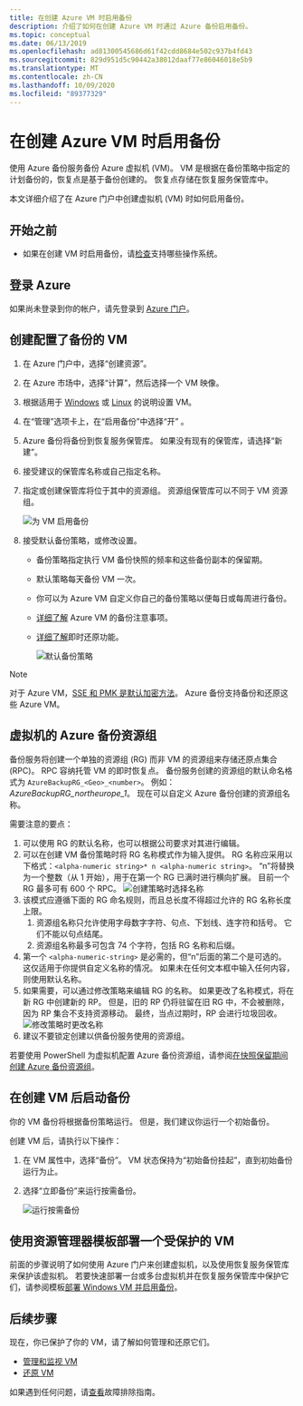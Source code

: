 ```yaml
---
title: 在创建 Azure VM 时启用备份
description: 介绍了如何在创建 Azure VM 时通过 Azure 备份启用备份。
ms.topic: conceptual
ms.date: 06/13/2019
ms.openlocfilehash: ad81300545686d61f42cdd8684e502c937b4fd43
ms.sourcegitcommit: 829d951d5c90442a38012daaf77e86046018e5b9
ms.translationtype: MT
ms.contentlocale: zh-CN
ms.lasthandoff: 10/09/2020
ms.locfileid: "89377329"
---
```

# <a name="enable-backup-when-you-create-an-azure-vm"></a>在创建 Azure VM 时启用备份

使用 Azure 备份服务备份 Azure 虚拟机 (VM)。 VM 是根据在备份策略中指定的计划备份的，恢复点是基于备份创建的。 恢复点存储在恢复服务保管库中。

本文详细介绍了在 Azure 门户中创建虚拟机 (VM) 时如何启用备份。  

## <a name="before-you-start"></a>开始之前

- 如果在创建 VM 时启用备份，请[检查](backup-support-matrix-iaas.md#supported-backup-actions)支持哪些操作系统。

## <a name="sign-in-to-azure"></a>登录 Azure

如果尚未登录到你的帐户，请先登录到 [Azure 门户](https://portal.azure.com)。

## <a name="create-a-vm-with-backup-configured"></a>创建配置了备份的 VM

1. 在 Azure 门户中，选择“创建资源”。

2. 在 Azure 市场中，选择“计算”，然后选择一个 VM 映像。

3. 根据适用于 [Windows](../virtual-machines/windows/quick-create-portal.md) 或 [Linux](../virtual-machines/linux/quick-create-portal.md) 的说明设置 VM。

4. 在“管理”选项卡上，在“启用备份”中选择“开”  。
5. Azure 备份将备份到恢复服务保管库。 如果没有现有的保管库，请选择“新建”。
6. 接受建议的保管库名称或自己指定名称。
7. 指定或创建保管库将位于其中的资源组。 资源组保管库可以不同于 VM 资源组。

    ![为 VM 启用备份](./media/backup-during-vm-creation/enable-backup.png)

8. 接受默认备份策略，或修改设置。
    - 备份策略指定执行 VM 备份快照的频率和这些备份副本的保留期。
    - 默认策略每天备份 VM 一次。
    - 你可以为 Azure VM 自定义你自己的备份策略以便每日或每周进行备份。
    - [详细了解](backup-azure-vms-introduction.md#backup-and-restore-considerations) Azure VM 的备份注意事项。
    - [详细了解](backup-instant-restore-capability.md)即时还原功能。

      ![默认备份策略](./media/backup-during-vm-creation/daily-policy.png)

>[!NOTE]
>对于 Azure VM，[SSE 和 PMK 是默认加密方法](backup-encryption.md)。 Azure 备份支持备份和还原这些 Azure VM。

## <a name="azure-backup-resource-group-for-virtual-machines"></a>虚拟机的 Azure 备份资源组

备份服务将创建一个单独的资源组 (RG) 而非 VM 的资源组来存储还原点集合 (RPC)。 RPC 容纳托管 VM 的即时恢复点。 备份服务创建的资源组的默认命名格式为 `AzureBackupRG_<Geo>_<number>`。 例如：*AzureBackupRG_northeurope_1*。 现在可以自定义 Azure 备份创建的资源组名称。

需要注意的要点：

1. 可以使用 RG 的默认名称，也可以根据公司要求对其进行编辑。
2. 可以在创建 VM 备份策略时将 RG 名称模式作为输入提供。 RG 名称应采用以下格式：`<alpha-numeric string>* n <alpha-numeric string>`。 “n”将替换为一个整数（从 1 开始），用于在第一个 RG 已满时进行横向扩展。 目前一个 RG 最多可有 600 个 RPC。
              ![创建策略时选择名称](./media/backup-during-vm-creation/create-policy.png)
3. 该模式应遵循下面的 RG 命名规则，而且总长度不得超过允许的 RG 名称长度上限。
    1. 资源组名称只允许使用字母数字字符、句点、下划线、连字符和括号。 它们不能以句点结尾。
    2. 资源组名称最多可包含 74 个字符，包括 RG 名称和后缀。
4. 第一个 `<alpha-numeric-string>` 是必需的，但“n”后面的第二个是可选的。 这仅适用于你提供自定义名称的情况。 如果未在任何文本框中输入任何内容，则使用默认名称。
5. 如果需要，可以通过修改策略来编辑 RG 的名称。 如果更改了名称模式，将在新 RG 中创建新的 RP。 但是，旧的 RP 仍将驻留在旧 RG 中，不会被删除，因为 RP 集合不支持资源移动。 最终，当点过期时，RP 会进行垃圾回收。
![修改策略时更改名称](./media/backup-during-vm-creation/modify-policy.png)
6. 建议不要锁定创建以供备份服务使用的资源组。

若要使用 PowerShell 为虚拟机配置 Azure 备份资源组，请参阅[在快照保留期间创建 Azure 备份资源组](backup-azure-vms-automation.md#creating-azure-backup-resource-group-during-snapshot-retention)。

## <a name="start-a-backup-after-creating-the-vm"></a>在创建 VM 后启动备份

你的 VM 备份将根据备份策略运行。 但是，我们建议你运行一个初始备份。

创建 VM 后，请执行以下操作：

1. 在 VM 属性中，选择“备份”。 VM 状态保持为“初始备份挂起”，直到初始备份运行为止。
2. 选择“立即备份”来运行按需备份。

    ![运行按需备份](./media/backup-during-vm-creation/run-backup.png)

## <a name="use-a-resource-manager-template-to-deploy-a-protected-vm"></a>使用资源管理器模板部署一个受保护的 VM

前面的步骤说明了如何使用 Azure 门户来创建虚拟机，以及使用恢复服务保管库来保护该虚拟机。 若要快速部署一台或多台虚拟机并在恢复服务保管库中保护它们，请参阅模板[部署 Windows VM 并启用备份](https://azure.microsoft.com/resources/templates/101-recovery-services-create-vm-and-configure-backup/)。

## <a name="next-steps"></a>后续步骤

现在，你已保护了你的 VM，请了解如何管理和还原它们。

- [管理和监视 VM](backup-azure-manage-vms.md)
- [还原 VM](backup-azure-arm-restore-vms.md)

如果遇到任何问题，请[查看](backup-azure-vms-troubleshoot.md)故障排除指南。
